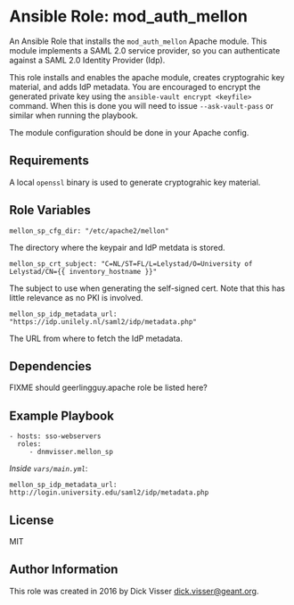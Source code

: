 Ansible Role: mod_auth_mellon
=============================

An Ansible Role that installs the `mod_auth_mellon` Apache module.
This module implements a SAML 2.0 service provider, so you can authenticate against a SAML 2.0 Identity Provider (Idp).

This role installs and enables the apache module, creates cryptograhic key material, and adds IdP metadata.
You are encouraged to encrypt the generated private key using the `ansible-vault encrypt <keyfile>` command.
When this is done you will need to issue `--ask-vault-pass` or similar when running the playbook.
 
The module configuration should be done in your Apache config.

Requirements
------------

A local `openssl` binary is used to generate cryptograhic key material.


Role Variables
--------------

    mellon_sp_cfg_dir: "/etc/apache2/mellon"

The directory where the keypair and IdP metdata is stored.


    mellon_sp_crt_subject: "C=NL/ST=FL/L=Lelystad/O=University of Lelystad/CN={{ inventory_hostname }}"

The subject to use when generating the self-signed cert. Note that this has little relevance as no PKI is involved.


    mellon_sp_idp_metadata_url: "https://idp.unilely.nl/saml2/idp/metadata.php"

The URL from where to fetch the IdP metadata. 


Dependencies
------------

FIXME should geerlingguy.apache role be listed here?

Example Playbook
----------------

    - hosts: sso-webservers
      roles:
         - dnmvisser.mellon_sp

*Inside `vars/main.yml`*:

    mellon_sp_idp_metadata_url: http://login.university.edu/saml2/idp/metadata.php

License
-------

MIT

Author Information
------------------

This role was created in 2016 by Dick Visser <dick.visser@geant.org>.
